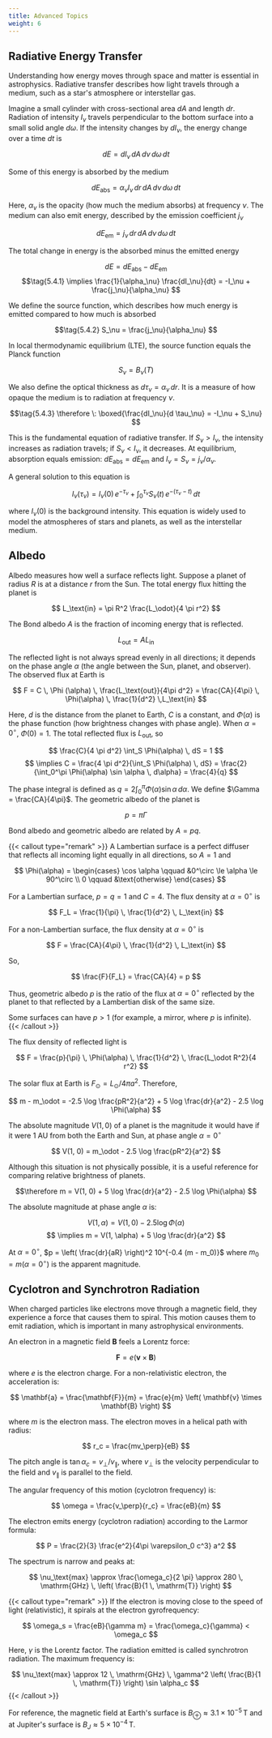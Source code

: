 ```yaml
---
title: Advanced Topics
weight: 6
---
```


## Radiative Energy Transfer

Understanding how energy moves through space and matter is essential in astrophysics. Radiative transfer describes how light travels through a medium, such as a star's atmosphere or interstellar gas.

Imagine a small cylinder with cross-sectional area $dA$ and length $dr$. Radiation of intensity $I_\nu$ travels perpendicular to the bottom surface into a small solid angle $d\omega$. If the intensity changes by $dI_\nu$, the energy change over a time $dt$ is

$$ dE = dI_\nu \, dA \, d\nu \, d\omega \, dt $$

Some of this energy is absorbed by the medium

$$ dE_\text{abs} = \alpha_\nu I_\nu \, dr \, dA \, d\nu \, d\omega \, dt $$

Here, $\alpha_\nu$ is the opacity (how much the medium absorbs) at frequency $\nu$. The medium can also emit energy, described by the emission coefficient $j_\nu$

$$ dE_\text{em} = j_\nu \, dr \, dA \, d\nu \, d\omega \, dt $$

The total change in energy is the absorbed minus the emitted energy

$$ dE = dE_\text{abs} - dE_\text{em} $$
$$\tag{5.4.1} \implies \frac{1}{\alpha_\nu} \frac{dI_\nu}{dt} = -I_\nu + \frac{j_\nu}{\alpha_\nu} $$

We define the source function, which describes how much energy is emitted compared to how much is absorbed

$$\tag{5.4.2} S_\nu = \frac{j_\nu}{\alpha_\nu} $$

In local thermodynamic equilibrium (LTE), the source function equals the Planck function

$$ S_\nu = B_\nu (T)$$

We also define the optical thickness as $d \tau_\nu = \alpha_\nu \, dr$. It is a measure of how opaque the medium is to radiation at frequency $\nu$.

$$\tag{5.4.3} \therefore \: \boxed{\frac{dI_\nu}{d \tau_\nu} = -I_\nu + S_\nu} $$

This is the fundamental equation of radiative transfer. If $S_\nu > I_\nu$, the intensity increases as radiation travels; if $S_\nu < I_\nu$, it decreases. At equilibrium, absorption equals emission: $dE_\text{abs} = dE_\text{em}$ and $I_\nu = S_\nu = j_\nu / \alpha_\nu$.

A general solution to this equation is

$$\tag{5.4.4} I_\nu (\tau_\nu) = I_\nu (0) \, e^{-\tau_\nu} + \int_0^{\tau_\nu} S_\nu (t) \, e^{-(\tau_\nu - t)} \, dt$$

where $I_\nu (0)$ is the background intensity. This equation is widely used to model the atmospheres of stars and planets, as well as the interstellar medium.

## Albedo

Albedo measures how well a surface reflects light. Suppose a planet of radius $R$ is at a distance $r$ from the Sun. The total energy flux hitting the planet is

$$ L_\text{in} = \pi R^2 \frac{L_\odot}{4 \pi r^2} $$

The Bond albedo $A$ is the fraction of incoming energy that is reflected.

$$ L_\text{out} = A L_\text{in} $$

The reflected light is not always spread evenly in all directions; it depends on the phase angle $\alpha$ (the angle between the Sun, planet, and observer). The observed flux at Earth is

$$ F = C \, \Phi (\alpha) \, \frac{L_\text{out}}{4\pi d^2} = \frac{CA}{4\pi} \, \Phi(\alpha) \, \frac{1}{d^2} \,L_\text{in} $$

Here, $d$ is the distance from the planet to Earth, $C$ is a constant, and $\Phi(\alpha)$ is the phase function (how brightness changes with phase angle). When $\alpha = 0^\circ$, $\Phi(0) = 1$. The total reflected flux is $L_\text{out}$, so

$$ \frac{C}{4 \pi d^2} \int_S \Phi(\alpha) \, dS = 1 $$
$$ \implies C = \frac{4 \pi d^2}{\int_S \Phi(\alpha) \, dS} = \frac{2}{\int_0^\pi \Phi(\alpha) \sin \alpha \, d\alpha} = \frac{4}{q} $$

The phase integral is defined as $q = 2 \int_0^\pi \Phi(\alpha) \sin \alpha \, d \alpha$. We define $\Gamma = \frac{CA}{4\pi}$. The geometric albedo of the planet is

$$ p = \pi \Gamma $$

Bond albedo and geometric albedo are related by $A = pq$.

{{< callout type="remark" >}}
A Lambertian surface is a perfect diffuser that reflects all incoming light equally in all directions, so $A = 1$ and

$$ \Phi(\alpha) = \begin{cases} \cos \alpha \qquad &0^\circ \le \alpha \le 90^\circ \\ 0 \qquad &\text{otherwise} \end{cases} $$

For a Lambertian surface, $p = q = 1$ and $C = 4$. The flux density at $\alpha = 0^\circ$ is

$$ F_L = \frac{1}{\pi} \, \frac{1}{d^2} \, L_\text{in} $$

For a non-Lambertian surface, the flux density at $\alpha = 0^\circ$ is

$$ F = \frac{CA}{4\pi} \, \frac{1}{d^2} \, L_\text{in} $$

So,

$$ \frac{F}{F_L} = \frac{CA}{4} = p $$

Thus, geometric albedo $p$ is the ratio of the flux at $\alpha = 0^\circ$ reflected by the planet to that reflected by a Lambertian disk of the same size.

Some surfaces can have $p > 1$ (for example, a mirror, where $p$ is infinite).
{{< /callout >}}

The flux density of reflected light is

$$ F = \frac{p}{\pi} \, \Phi(\alpha) \, \frac{1}{d^2} \, \frac{L_\odot R^2}{4 r^2} $$

The solar flux at Earth is $F_\odot = L_\odot / 4\pi a^2$. Therefore,

$$ m - m_\odot = -2.5 \log \frac{pR^2}{a^2} + 5 \log \frac{dr}{a^2} - 2.5 \log \Phi(\alpha) $$

The absolute magnitude $V(1, 0)$ of a planet is the magnitude it would have if it were 1 AU from both the Earth and Sun, at phase angle $\alpha = 0^\circ$

$$ V(1, 0) = m_\odot - 2.5 \log \frac{pR^2}{a^2} $$

Although this situation is not physically possible, it is a useful reference for comparing relative brightness of planets.

$$\therefore m = V(1, 0) + 5 \log \frac{dr}{a^2} - 2.5 \log \Phi(\alpha) $$

The absolute magnitude at phase angle $\alpha$ is:

$$ V(1, \alpha) = V(1, 0) - 2.5 \log \Phi(\alpha) $$
$$ \implies m = V(1, \alpha) + 5 \log \frac{dr}{a^2} $$

At $\alpha = 0^\circ$, $p = \left( \frac{dr}{aR} \right)^2 10^{-0.4 (m - m_0)}$ where $m_0 = m(\alpha = 0^\circ)$ is the apparent magnitude.

## Cyclotron and Synchrotron Radiation

When charged particles like electrons move through a magnetic field, they experience a force that causes them to spiral. This motion causes them to emit radiation, which is important in many astrophysical environments.

An electron in a magnetic field $\mathbf{B}$ feels a Lorentz force:

$$ \mathbf{F} = e \left( \mathbf{v} \times \mathbf{B} \right) $$

where $e$ is the electron charge. For a non-relativistic electron, the acceleration is:

$$ \mathbf{a} = \frac{\mathbf{F}}{m} = \frac{e}{m} \left( \mathbf{v} \times \mathbf{B} \right) $$

where $m$ is the electron mass. The electron moves in a helical path with radius:

$$ r_c = \frac{mv_\perp}{eB} $$

The pitch angle is $\tan \alpha_c = v_\perp / v_\parallel$, where $v_\perp$ is the velocity perpendicular to the field and $v_\parallel$ is parallel to the field.

The angular frequency of this motion (cyclotron frequency) is:

$$ \omega = \frac{v_\perp}{r_c} = \frac{eB}{m} $$

The electron emits energy (cyclotron radiation) according to the Larmor formula:

$$ P = \frac{2}{3} \frac{e^2}{4\pi \varepsilon_0 c^3} a^2 $$

The spectrum is narrow and peaks at:

$$ \nu_\text{max} \approx \frac{\omega_c}{2 \pi} \approx 280 \, \mathrm{GHz} \, \left( \frac{B}{1 \, \mathrm{T}} \right) $$

{{< callout type="remark" >}}
If the electron is moving close to the speed of light (relativistic), it spirals at the electron gyrofrequency:

$$ \omega_s = \frac{eB}{\gamma m} = \frac{\omega_c}{\gamma} < \omega_c $$

Here, $\gamma$ is the Lorentz factor. The radiation emitted is called synchrotron radiation. The maximum frequency is:

$$ \nu_\text{max} \approx 12 \, \mathrm{GHz} \, \gamma^2 \left( \frac{B}{1 \, \mathrm{T}} \right) \sin \alpha_c $$
{{< /callout >}}

For reference, the magnetic field at Earth's surface is $B_\oplus \approx 3.1 \times 10^{-5} \, \mathrm{T}$ and at Jupiter's surface is $B_J \approx 5 \times 10^{-4} \, \mathrm{T}$.
